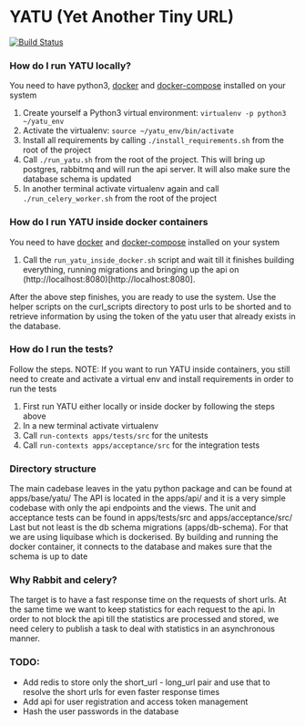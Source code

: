 # YATU (Yet Another Tiny URL)

[![Build Status](https://travis-ci.org/ekiourk/yatu.svg?branch=master)](https://travis-ci.org/ekiourk/yatu)

### How do I run YATU locally?

You need to have python3, [docker](https://docs.docker.com/installation/) and [docker-compose](https://docs.docker.com/compose/install/) installed on your system

1. Create yourself a Python3 virtual environment: `virtualenv -p python3 ~/yatu_env`
2. Activate the virtualenv: `source ~/yatu_env/bin/activate`
3. Install all requirements by calling `./install_requirements.sh` from the root of the project
4. Call `./run_yatu.sh` from the root of the project. This will bring up postgres, rabbitmq and will run the api server. It will also make sure the database schema is updated
5. In another terminal activate virtualenv again and call `./run_celery_worker.sh` from the root of the project

### How do I run YATU inside docker containers

You need to have [docker](https://docs.docker.com/installation/) and [docker-compose](https://docs.docker.com/compose/install/) installed on your system

1. Call the `run_yatu_inside_docker.sh` script and wait till it finishes building everything, running migrations and bringing up the api on (http://localhost:8080)[http://localhost:8080].

After the above step finishes, you are ready to use the system. Use the helper scripts on the curl_scripts directory to post urls to be shorted and to retrieve information by using the token of the yatu user that already exists in the database. 

### How do I run the tests?

Follow the steps.
NOTE: If you want to run YATU inside containers, you still need to create and activate a virtual env and install requirements in order to run the tests

1. First run YATU either locally or inside docker by following the steps above
2. In a new terminal activate virtualenv
3. Call `run-contexts apps/tests/src` for the unitests
4. Call `run-contexts apps/acceptance/src` for the integration tests

### Directory structure

The main cadebase leaves in the yatu python package and can be found at apps/base/yatu/
The API is located in the apps/api/ and it is a very simple codebase with only the api endpoints and the views.
The unit and acceptance tests can be found in apps/tests/src and apps/acceptance/src/ 
Last but not least is the db schema migrations (apps/db-schema). For that we are using liquibase which is dockerised. By building and running the docker container, it connects to the database and makes sure that the schema is up to date

### Why Rabbit and celery?

The target is to have a fast response time on the requests of short urls. At the same time we want to keep statistics for each request to the api. In order to not block the api till the statistics are processed and stored, we need celery to publish a task to deal with statistics in an asynchronous manner.

### TODO:

- Add redis to store only the short_url - long_url pair and use that to resolve the short urls for even faster response times
- Add api for user registration and access token management
- Hash the user passwords in the database